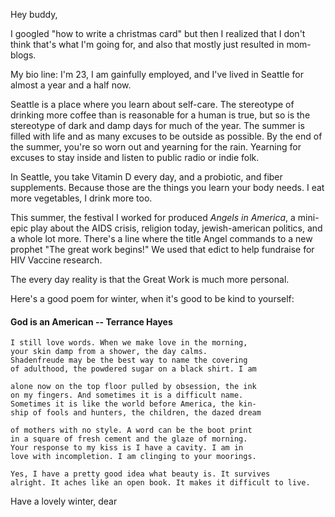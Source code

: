Hey buddy,

I googled "how to write a christmas card" but then I realized that I don't think that's what I'm going for, and also that mostly just resulted in mom-blogs.

My bio line: I'm 23, I am gainfully employed, and I've lived in Seattle for almost a year and a half now.

Seattle is a place where you learn about self-care. The stereotype of drinking more coffee than is reasonable for a human is true, but so is the stereotype of dark and damp days for much of the year. The summer is filled with life and as many excuses to be outside as possible. By the end of the summer, you're so worn out and yearning for the rain. Yearning for excuses to stay inside and listen to public radio or indie folk.

In Seattle, you take Vitamin D every day, and a probiotic, and fiber supplements. Because those are the things you learn your body needs. I eat more vegetables, I drink more too.

This summer, the festival I worked for produced *Angels in America*, a mini-epic play about the AIDS crisis, religion today, jewish-american politics, and a whole lot more. There's a line where the title Angel commands to a new prophet "The great work begins!" We used that edict to help fundraise for HIV Vaccine research.

The every day reality is that the Great Work is much more personal.

Here's a good poem for winter, when it's good to be kind to yourself:

#### God is an American -- Terrance Hayes

```
I still love words. When we make love in the morning,
your skin damp from a shower, the day calms.
Shadenfreude may be the best way to name the covering
of adulthood, the powdered sugar on a black shirt. I am

alone now on the top floor pulled by obsession, the ink
on my fingers. And sometimes it is a difficult name.
Sometimes it is like the world before America, the kin-
ship of fools and hunters, the children, the dazed dream

of mothers with no style. A word can be the boot print
in a square of fresh cement and the glaze of morning.
Your response to my kiss is I have a cavity. I am in
love with incompletion. I am clinging to your moorings.

Yes, I have a pretty good idea what beauty is. It survives
alright. It aches like an open book. It makes it difficult to live.
```

Have a lovely winter, dear
